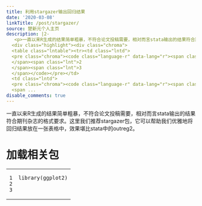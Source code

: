 ```yaml
---
title: 利用stargazer输出回归结果
date: '2020-03-08'
linkTitle: /post/stargazer/
source: 楚新元个人主页
description: |2-
   <p>一直以来R生成的结果简单粗暴，不符合论文投稿需要，相对而言stata输出的结果符合期刊杂志的格式要求。这里我们推荐stargazer包，它可以帮助我们优雅地将回归结果放在一张表格中，效果堪比stata中的outreg2。</p> <h1 id="加载相关包">加载相关包</h1>
  <div class="highlight"><div class="chroma">
  <table class="lntable"><tr><td class="lntd">
  <pre class="chroma"><code class="language-r" data-lang="r"><span class="lnt">1
  </span><span class="lnt">2
  </span><span class="lnt">3
  </span></code></pre></td>
  <td class="lntd">
  <pre class="chroma"><code class="language-r" data-lang="r"><span class="kn">library</span><span class="p">(</span>ggplot2<span class="p">)</span>
  <span ...
disable_comments: true
---
```

 <p>一直以来R生成的结果简单粗暴，不符合论文投稿需要，相对而言stata输出的结果符合期刊杂志的格式要求。这里我们推荐stargazer包，它可以帮助我们优雅地将回归结果放在一张表格中，效果堪比stata中的outreg2。</p> <h1 id="加载相关包">加载相关包</h1>
<div class="highlight"><div class="chroma">
<table class="lntable"><tr><td class="lntd">
<pre class="chroma"><code class="language-r" data-lang="r"><span class="lnt">1
</span><span class="lnt">2
</span><span class="lnt">3
</span></code></pre></td>
<td class="lntd">
<pre class="chroma"><code class="language-r" data-lang="r"><span class="kn">library</span><span class="p">(</span>ggplot2<span class="p">)</span>
<span ...